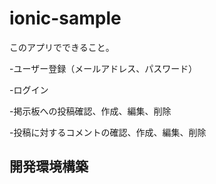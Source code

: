 # ionic-sample

このアプリでできること。

-ユーザー登録（メールアドレス、パスワード）

-ログイン

-掲示板への投稿確認、作成、編集、削除

-投稿に対するコメントの確認、作成、編集、削除

## 開発環境構築

